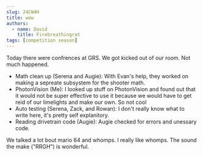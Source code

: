 ```yaml
---
slug: 24CW4H
title: wow
authors:
  - name: David
    title: Firebreathingrat
tags: [competition season]
---
```

Today there were confrences at GRS. We got kicked out of our room. Not much happened.
* Math clean up (Serena and Augie): With Evan's help, they worked on making a sepreate subsystem for the shooter math. 
* PhotonVision (Me): I looked up stuff on PhotonVision and found out that it would not be super effective to use it because we would have to get reid of our limelights and make our own. So not cool
* Auto testing (Serena, Zack, and Rowan): I don't really know what to write here, it's pretty self explanitory.
* Reading drivetrain code (Augie): Augie checked for errors and unessary code.

We talked a lot bout mario 64 and whomps. I really like whomps. The sound the make ("RRGH") is wonderful.
